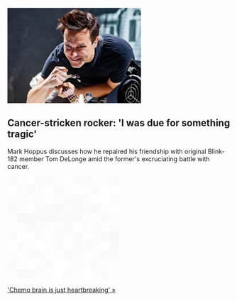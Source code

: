 
![Cancer-stricken rocker: 'I was due for something tragic'](./20211203115847.png)
## Cancer-stricken rocker: 'I was due for something tragic'

Mark Hoppus discusses how he repaired his friendship with original Blink-182 member Tom DeLonge amid the former's excruciating battle with cancer.

![pic](../square_bg.png)

['Chemo brain is just heartbreaking' »](https://www.yahoo.com/entertainment/mark-hoppus-cancer-diagnosis-interview-181958600.html)
